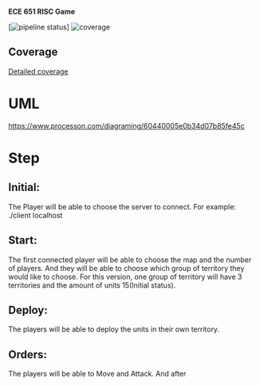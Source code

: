 **ECE 651 RISC Game**

[![pipeline status](https://gitlab.oit.duke.edu/xl340/ece651-risc/badges/master/pipeline.svg)]
![coverage](https://gitlab.oit.duke.edu/xl340/ece651-risc/badges/master/coverage.svg?job=test)
## Coverage
[Detailed coverage](https://xl340.pages.oit.duke.edu/ece651-risc/dashboard.html)

# UML
https://www.processon.com/diagraming/60440005e0b34d07b85fe45c

# Step
## Initial:
The Player will be able to choose the server to connect. For example: ./client localhost
## Start:
The first connected player will be able to choose the map and the number of players. And they will be able to choose which group of territory they would like to choose. For this version, one group of territory will have 3 territories and the amount of units 15(Initial status).  
## Deploy:
The players will be able to deploy the units in their own territory. 
## Orders:
The players will be able to Move and Attack. And after 
